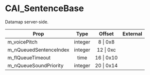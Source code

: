 # CAI_SentenceBase
Datamap server-side.

|Prop|Type|Offset|External|
|---|:-:|:-:|--:|
|m_voicePitch|integer|8 \| 0x8||
|m_nQueuedSentenceIndex|integer|12 \| 0xc||
|m_flQueueTimeout|time|16 \| 0x10||
|m_nQueueSoundPriority|integer|20 \| 0x14||
